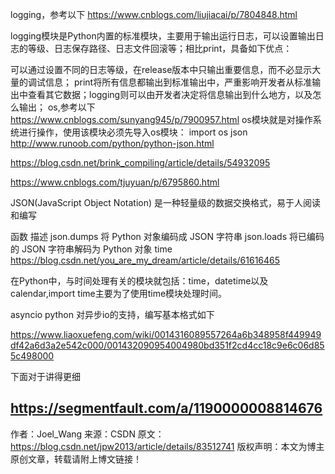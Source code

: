 logging，参考以下
https://www.cnblogs.com/liujiacai/p/7804848.html

logging模块是Python内置的标准模块，主要用于输出运行日志，可以设置输出日志的等级、日志保存路径、日志文件回滚等；相比print，具备如下优点：

可以通过设置不同的日志等级，在release版本中只输出重要信息，而不必显示大量的调试信息；
print将所有信息都输出到标准输出中，严重影响开发者从标准输出中查看其它数据；logging则可以由开发者决定将信息输出到什么地方，以及怎么输出；
os,参考以下
https://www.cnblogs.com/sunyang945/p/7900957.html
os模块就是对操作系统进行操作，使用该模块必须先导入os模块：
import os
json
http://www.runoob.com/python/python-json.html

https://blog.csdn.net/brink_compiling/article/details/54932095

https://www.cnblogs.com/tjuyuan/p/6795860.html

JSON(JavaScript Object Notation) 是一种轻量级的数据交换格式，易于人阅读和编写

函数	描述
json.dumps	将 Python 对象编码成 JSON 字符串
json.loads	将已编码的 JSON 字符串解码为 Python 对象
time
https://blog.csdn.net/you_are_my_dream/article/details/61616465

在Python中，与时间处理有关的模块就包括：time，datetime以及calendar,import time主要为了使用time模块处理时间。

asyncio
python 对异步io的支持，编写基本格式如下

https://www.liaoxuefeng.com/wiki/0014316089557264a6b348958f449949df42a6d3a2e542c000/001432090954004980bd351f2cd4cc18c9e6c06d855c498000

下面对于讲得更细

https://segmentfault.com/a/1190000008814676
--------------------- 
作者：Joel_Wang 
来源：CSDN 
原文：https://blog.csdn.net/jpw2013/article/details/83512741 
版权声明：本文为博主原创文章，转载请附上博文链接！